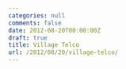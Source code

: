 ```yaml
---
categories: null
comments: false
date: 2012-08-20T00:00:00Z
draft: true
title: Village Telco
url: /2012/08/20/village-telco/
---
```

